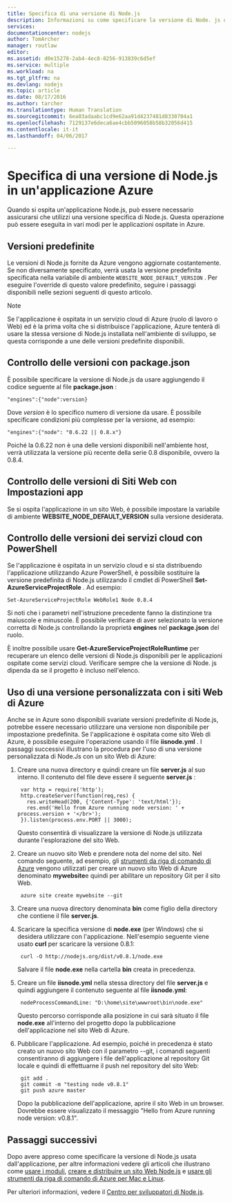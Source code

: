 ```yaml
---
title: Specifica di una versione di Node.js
description: Informazioni su come specificare la versione di Node. js usata da Siti Web e Servizi cloud di Azure
services: 
documentationcenter: nodejs
author: TomArcher
manager: routlaw
editor: 
ms.assetid: d0e15278-2ab4-4ec8-8256-913839c6d5ef
ms.service: multiple
ms.workload: na
ms.tgt_pltfrm: na
ms.devlang: nodejs
ms.topic: article
ms.date: 08/17/2016
ms.author: tarcher
ms.translationtype: Human Translation
ms.sourcegitcommit: 6ea03adaabc1cd9e62aa91d4237481d8330704a1
ms.openlocfilehash: 7129137e6deca6ae4cbb5096058b58b32056d415
ms.contentlocale: it-it
ms.lasthandoff: 04/06/2017

---
```

# <a name="specifying-a-nodejs-version-in-an-azure-application"></a>Specifica di una versione di Node.js in un'applicazione Azure
Quando si ospita un'applicazione Node.js, può essere necessario assicurarsi che utilizzi una versione specifica di Node.js. Questa operazione può essere eseguita in vari modi per le applicazioni ospitate in Azure.

## <a name="default-versions"></a>Versioni predefinite
Le versioni di Node.js fornite da Azure vengono aggiornate costantemente. Se non diversamente specificato, verrà usata la versione predefinita specificata nella variabile di ambiente `WEBSITE_NODE_DEFAULT_VERSION` . Per eseguire l'override di questo valore predefinito, seguire i passaggi disponibili nelle sezioni seguenti di questo articolo.

> [!NOTE]
> Se l'applicazione è ospitata in un servizio cloud di Azure (ruolo di lavoro o Web) ed è la prima volta che si distribuisce l'applicazione, Azure tenterà di usare la stessa versione di Node.js installata nell'ambiente di sviluppo, se questa corrisponde a une delle versioni predefinite disponibili.
>
>

## <a name="versioning-with-packagejson"></a>Controllo delle versioni con package.json
È possibile specificare la versione di Node.js da usare aggiungendo il codice seguente al file **package.json** :

    "engines":{"node":version}

Dove *version* è lo specifico numero di versione da usare. È possibile specificare condizioni più complesse per la versione, ad esempio:

    "engines":{"node": "0.6.22 || 0.8.x"}

Poiché la 0.6.22 non è una delle versioni disponibili nell'ambiente host, verrà utilizzata la versione più recente della serie 0.8 disponibile, ovvero la 0.8.4.

## <a name="versioning-websites-with-app-settings"></a>Controllo delle versioni di Siti Web con Impostazioni app
Se si ospita l'applicazione in un sito Web, è possibile impostare la variabile di ambiente **WEBSITE_NODE_DEFAULT_VERSION** sulla versione desiderata.

## <a name="versioning-cloud-services-with-powershell"></a>Controllo delle versioni dei servizi cloud con PowerShell
Se l'applicazione è ospitata in un servizio cloud e si sta distribuendo l'applicazione utilizzando Azure PowerShell, è possibile sostituire la versione predefinita di Node.js utilizzando il cmdlet di PowerShell **Set-AzureServiceProjectRole** . Ad esempio:

    Set-AzureServiceProjectRole WebRole1 Node 0.8.4

Si noti che i parametri nell'istruzione precedente fanno la distinzione tra maiuscole e minuscole.  È possibile verificare di aver selezionato la versione corretta di Node.js controllando la proprietà **engines** nel **package.json** del ruolo.

È inoltre possibile usare **Get-AzureServiceProjectRoleRuntime** per recuperare un elenco delle versioni di Node.js disponibili per le applicazioni ospitate come servizi cloud.  Verificare sempre che la versione di Node. js dipenda da se il progetto è incluso nell'elenco.

## <a name="using-a-custom-version-with-azure-websites"></a>Uso di una versione personalizzata con i siti Web di Azure
Anche se in Azure sono disponibili svariate versioni predefinite di Node.js, potrebbe essere necessario utilizzare una versione non disponibile per impostazione predefinita. Se l'applicazione è ospitata come sito Web di Azure, è possibile eseguire l'operazione usando il file **iisnode.yml** . I passaggi successivi illustrano la procedura per l'uso di una versione personalizzata di Node.Js con un sito Web di Azure:

1. Creare una nuova directory e quindi creare un file **server.js** al suo interno. Il contenuto del file deve essere il seguente **server.js** :

        var http = require('http');
        http.createServer(function(req,res) {
          res.writeHead(200, {'Content-Type': 'text/html'});
          res.end('Hello from Azure running node version: ' + process.version + '</br>');
        }).listen(process.env.PORT || 3000);

    Questo consentirà di visualizzare la versione di Node.js utilizzata durante l'esplorazione del sito Web.
2. Creare un nuovo sito Web e prendere nota del nome del sito. Nel comando seguente, ad esempio, gli [strumenti da riga di comando di Azure] vengono utilizzati per creare un nuovo sito Web di Azure denominato **mywebsite**e quindi per abilitare un repository Git per il sito Web.

        azure site create mywebsite --git
3. Creare una nuova directory denominata **bin** come figlio della directory che contiene il file **server.js**.
4. Scaricare la specifica versione di **node.exe** (per Windows) che si desidera utilizzare con l'applicazione. Nell'esempio seguente viene usato **curl** per scaricare la versione 0.8.1:

        curl -O http://nodejs.org/dist/v0.8.1/node.exe

    Salvare il file **node.exe** nella cartella **bin** creata in precedenza.
5. Creare un file **iisnode.yml** nella stessa directory del file **server.js** e quindi aggiungere il contenuto seguente al file **iisnode.yml**:

        nodeProcessCommandLine: "D:\home\site\wwwroot\bin\node.exe"

    Questo percorso corrisponde alla posizione in cui sarà situato il file **node.exe** all'interno del progetto dopo la pubblicazione dell'applicazione nel sito Web di Azure.
6. Pubblicare l'applicazione. Ad esempio, poiché in precedenza è stato creato un nuovo sito Web con il parametro --git, i comandi seguenti consentiranno di aggiungere i file dell'applicazione al repository Git locale e quindi di effettuarne il push nel repository del sito Web:

        git add .
        git commit -m "testing node v0.8.1"
        git push azure master

    Dopo la pubblicazione dell'applicazione, aprire il sito Web in un browser. Dovrebbe essere visualizzato il messaggio "Hello from Azure running node version: v0.8.1".

## <a name="next-steps"></a>Passaggi successivi
Dopo avere appreso come specificare la versione di Node.js usata dall'applicazione, per altre informazioni vedere gli articoli che illustrano come [usare i moduli], [creare e distribuire un sito Web Node.js](app-service-web/app-service-web-get-started-nodejs.md) e [usare gli strumenti da riga di comando di Azure per Mac e Linux].

Per ulteriori informazioni, vedere il [Centro per sviluppatori di Node.js](https://azure.microsoft.com/develop/nodejs/).

[usare gli strumenti da riga di comando di Azure per Mac e Linux]:cli-install-nodejs.md
[strumenti da riga di comando di Azure]:cli-install-nodejs.md
[usare i moduli]: nodejs-use-node-modules-azure-apps.md
[build and deploy a Node.js Web Site]: app-service-web/app-service-web-get-started-nodejs.md

